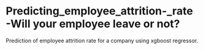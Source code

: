# Predicting_employee_attrition-_rate -Will your employee leave or not?
Prediction of employee attrition rate for a company using xgboost regressor.
